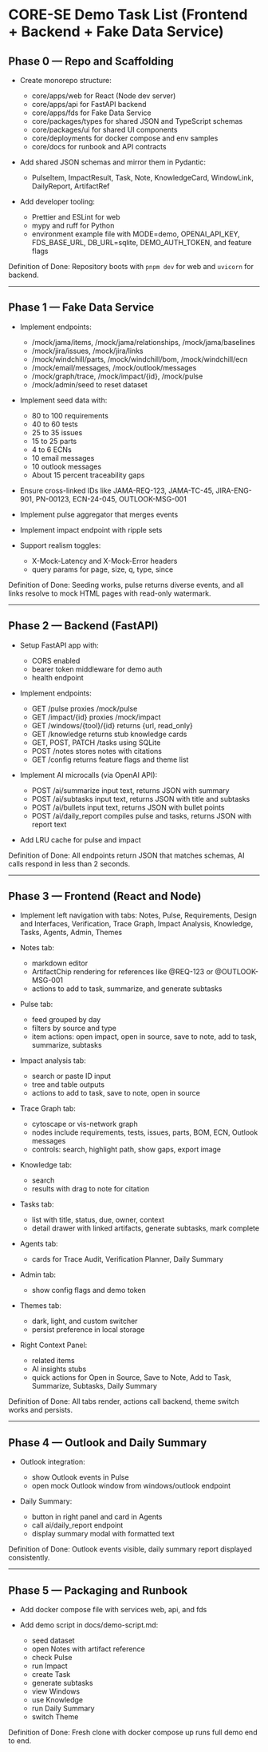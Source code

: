 
# CORE-SE Demo Task List (Frontend + Backend + Fake Data Service)

## Phase 0 — Repo and Scaffolding

* Create monorepo structure:

  * core/apps/web for React (Node dev server)
  * core/apps/api for FastAPI backend
  * core/apps/fds for Fake Data Service
  * core/packages/types for shared JSON and TypeScript schemas
  * core/packages/ui for shared UI components
  * core/deployments for docker compose and env samples
  * core/docs for runbook and API contracts
* Add shared JSON schemas and mirror them in Pydantic:

  * PulseItem, ImpactResult, Task, Note, KnowledgeCard, WindowLink, DailyReport, ArtifactRef
* Add developer tooling:

  * Prettier and ESLint for web
  * mypy and ruff for Python
  * environment example file with MODE=demo, OPENAI\_API\_KEY, FDS\_BASE\_URL, DB\_URL=sqlite, DEMO\_AUTH\_TOKEN, and feature flags

Definition of Done: Repository boots with `pnpm dev` for web and `uvicorn` for backend.

---

## Phase 1 — Fake Data Service

* Implement endpoints:

  * /mock/jama/items, /mock/jama/relationships, /mock/jama/baselines
  * /mock/jira/issues, /mock/jira/links
  * /mock/windchill/parts, /mock/windchill/bom, /mock/windchill/ecn
  * /mock/email/messages, /mock/outlook/messages
  * /mock/graph/trace, /mock/impact/{id}, /mock/pulse
  * /mock/admin/seed to reset dataset
* Implement seed data with:

  * 80 to 100 requirements
  * 40 to 60 tests
  * 25 to 35 issues
  * 15 to 25 parts
  * 4 to 6 ECNs
  * 10 email messages
  * 10 outlook messages
  * About 15 percent traceability gaps
* Ensure cross-linked IDs like JAMA-REQ-123, JAMA-TC-45, JIRA-ENG-901, PN-00123, ECN-24-045, OUTLOOK-MSG-001
* Implement pulse aggregator that merges events
* Implement impact endpoint with ripple sets
* Support realism toggles:

  * X-Mock-Latency and X-Mock-Error headers
  * query params for page, size, q, type, since

Definition of Done: Seeding works, pulse returns diverse events, and all links resolve to mock HTML pages with read-only watermark.

---

## Phase 2 — Backend (FastAPI)

* Setup FastAPI app with:

  * CORS enabled
  * bearer token middleware for demo auth
  * health endpoint
* Implement endpoints:

  * GET /pulse proxies /mock/pulse
  * GET /impact/{id} proxies /mock/impact
  * GET /windows/{tool}/{id} returns {url, read\_only}
  * GET /knowledge returns stub knowledge cards
  * GET, POST, PATCH /tasks using SQLite
  * POST /notes stores notes with citations
  * GET /config returns feature flags and theme list
* Implement AI microcalls (via OpenAI API):

  * POST /ai/summarize input text, returns JSON with summary
  * POST /ai/subtasks input text, returns JSON with title and subtasks
  * POST /ai/bullets input text, returns JSON with bullet points
  * POST /ai/daily\_report compiles pulse and tasks, returns JSON with report text
* Add LRU cache for pulse and impact

Definition of Done: All endpoints return JSON that matches schemas, AI calls respond in less than 2 seconds.

---

## Phase 3 — Frontend (React and Node)

* Implement left navigation with tabs:
  Notes, Pulse, Requirements, Design and Interfaces, Verification, Trace Graph, Impact Analysis, Knowledge, Tasks, Agents, Admin, Themes
* Notes tab:

  * markdown editor
  * ArtifactChip rendering for references like @REQ-123 or @OUTLOOK-MSG-001
  * actions to add to task, summarize, and generate subtasks
* Pulse tab:

  * feed grouped by day
  * filters by source and type
  * item actions: open impact, open in source, save to note, add to task, summarize, subtasks
* Impact analysis tab:

  * search or paste ID input
  * tree and table outputs
  * actions to add to task, save to note, open in source
* Trace Graph tab:

  * cytoscape or vis-network graph
  * nodes include requirements, tests, issues, parts, BOM, ECN, Outlook messages
  * controls: search, highlight path, show gaps, export image
* Knowledge tab:

  * search
  * results with drag to note for citation
* Tasks tab:

  * list with title, status, due, owner, context
  * detail drawer with linked artifacts, generate subtasks, mark complete
* Agents tab:

  * cards for Trace Audit, Verification Planner, Daily Summary
* Admin tab:

  * show config flags and demo token
* Themes tab:

  * dark, light, and custom switcher
  * persist preference in local storage
* Right Context Panel:

  * related items
  * AI insights stubs
  * quick actions for Open in Source, Save to Note, Add to Task, Summarize, Subtasks, Daily Summary

Definition of Done: All tabs render, actions call backend, theme switch works and persists.

---

## Phase 4 — Outlook and Daily Summary

* Outlook integration:

  * show Outlook events in Pulse
  * open mock Outlook window from windows/outlook endpoint
* Daily Summary:

  * button in right panel and card in Agents
  * call ai/daily\_report endpoint
  * display summary modal with formatted text

Definition of Done: Outlook events visible, daily summary report displayed consistently.

---

## Phase 5 — Packaging and Runbook

* Add docker compose file with services web, api, and fds
* Add demo script in docs/demo-script.md:

  * seed dataset
  * open Notes with artifact reference
  * check Pulse
  * run Impact
  * create Task
  * generate subtasks
  * view Windows
  * use Knowledge
  * run Daily Summary
  * switch Theme

Definition of Done: Fresh clone with docker compose up runs full demo end to end.


